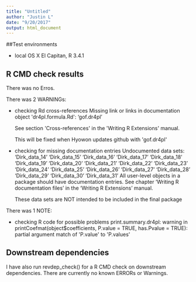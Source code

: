 ```yaml
---
title: "Untitled"
author: "Justin L"
date: "9/20/2017"
output: html_document
---
```



##Test environments
* local OS X El Capitan, R 3.4.1


## R CMD check results
There was no Erros.

There was 2 WARNINGs:


* checking Rd cross-references 
  Missing link or links in documentation object 'dr4pl.formula.Rd':
  ‘gof.dr4pl’

  See section 'Cross-references' in the 'Writing R Extensions' manual.

  This will be fixed when Hyowon updates github with 'gof.dr4pl'
  
* checking for missing documentation entries
  Undocumented data sets:
  ‘Dirk_data_14’ ‘Dirk_data_15’ ‘Dirk_data_16’ ‘Dirk_data_17’
  ‘Dirk_data_18’ ‘Dirk_data_19’ ‘Dirk_data_20’ ‘Dirk_data_21’
  ‘Dirk_data_22’ ‘Dirk_data_23’ ‘Dirk_data_24’ ‘Dirk_data_25’
  ‘Dirk_data_26’ ‘Dirk_data_27’ ‘Dirk_data_28’ ‘Dirk_data_29’
  ‘Dirk_data_30’ ‘Dirk_data_31’
  All user-level objects in a package should have documentation entries.
  See chapter ‘Writing R documentation files’ in the ‘Writing R
  Extensions’ manual.

  These data sets are NOT intended to be included in the final package


There was 1 NOTE:


* checking R code for possible problems 
  print.summary.dr4pl: warning in printCoefmat(object$coefficients,
    P.value = TRUE, has.Pvalue = TRUE): partial argument match of
    'P.value' to 'P.values'
    
## Downstream dependencies
I have also run revdep_check() for a R CMD check on downstream dependencies. There are currently no known ERRORs or Warnings.